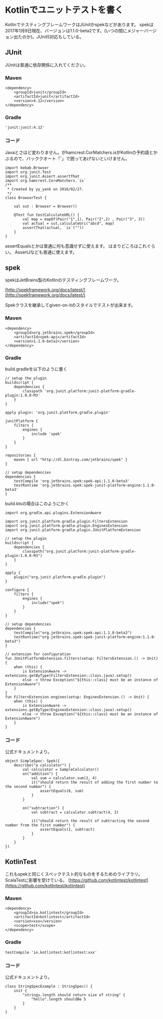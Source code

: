 
# Kotlinでユニットテストを書く

KotlinでテスティングフレームワークはJUnitかspekなどがあります。
spekは2017年1月9日現在、バージョンは1.1.0-beta2です。(いつの間にメジャーバージョン出たのか)。JUnit5対応もしている。

## JUnit

JUnitは普通に依存関係に入れてください。

### Maven

    <dependency>
    	<groupId>junit</groupId>
    	<artifactId>junit</artifactId>
    	<version>4.12</version>
    </dependency>


### Gradle

    'junit:junit:4.12'


### コード

Javaとさほど変わりません。がhamcrest.CorMatchers.isがKotlinの予約語とかぶるので、バッククオート「`」で囲ってあげないといけません。


    import kebab.Browser
    import org.junit.Test
    import org.junit.Assert.assertThat
    import org.hamcrest.CoreMatchers.`is`
    /**
     * Created by yy_yank on 2016/02/27.
     */
    class BrowserTest {
    
        val sut : Browser = Browser()
    
        @Test fun testCalculateURL() {
            val map = mapOf(Pair("1",1), Pair("2",2) , Pair("3", 3))
            val actual = sut.calculateUri("abcd", map)
            assertThat(actual, `is`(""))
        }
    }


assertEqualsとかは普通に何も意識せずに使えます。
はまりどころはこれぐらい。
AssertJなども普通に使えます。


## spek


spekはJetBrains製のKotlinのテスティングフレームワーク。

[http://spekframework.org/docs/latest/](http://spekframework.org/docs/latest/)


Spekクラスを継承してgiven-on-itのスタイルでテストが出来ます。

### Maven
     
    <dependency>
        <groupId>org.jetbrains.spek</groupId>
        <artifactId>spek-api</artifactId>
        <version>1.1.0-beta2</version>
    </dependency>

      

### Gradle 

 build.gradleを以下のように書く
 
    // setup the plugin
    buildscript {
        dependencies {
            classpath 'org.junit.platform:junit-platform-gradle-plugin:1.0.0-M3'
        }
    }

    apply plugin: 'org.junit.platform.gradle.plugin'

    junitPlatform {
        filters {
            engines {
                include 'spek'
            }
        }
    }

    repositories {
        maven { url "http://dl.bintray.com/jetbrains/spek" }
    }

    // setup dependencies
    dependencies {
        testCompile 'org.jetbrains.spek:spek-api:1.1.0-beta3'
        testRuntime 'org.jetbrains.spek:spek-junit-platform-engine:1.1.0-beta3'
    }




build.ktsの場合はこのようにかく


    import org.gradle.api.plugins.ExtensionAware

    import org.junit.platform.gradle.plugin.FiltersExtension
    import org.junit.platform.gradle.plugin.EnginesExtension
    import org.junit.platform.gradle.plugin.JUnitPlatformExtension

    // setup the plugin
    buildscript {
        dependencies {
            classpath("org.junit.platform:junit-platform-gradle-plugin:1.0.0-M3")
        }
    }

    apply {
        plugin("org.junit.platform.gradle.plugin")
    }

    configure {
        filters {
            engines {
                include("spek")
            }
        }
    }

    // setup dependencies
    dependencies {
        testCompile("org.jetbrains.spek:spek-api:1.1.0-beta3")
        testRuntime("org.jetbrains.spek:spek-junit-platform-engine:1.1.0-beta3")
    }

    // extension for configuration
    fun JUnitPlatformExtension.filters(setup: FiltersExtension.() -> Unit) {
        when (this) {
            is ExtensionAware -> extensions.getByType(FiltersExtension::class.java).setup()
            else -> throw Exception("${this::class} must be an instance of ExtensionAware")
        }
    }
    fun FiltersExtension.engines(setup: EnginesExtension.() -> Unit) {
        when (this) {
            is ExtensionAware -> extensions.getByType(EnginesExtension::class.java).setup()
            else -> throw Exception("${this::class} must be an instance of ExtensionAware")
        }
    }




### コード

公式ドキュメントより。

    object SimpleSpec: Spek({
        describe("a calculator") {
            val calculator = SampleCalculator()
            on("addition") {
                val sum = calculator.sum(2, 4)
                it("should return the result of adding the first number to the second number") {
                    assertEquals(6, sum)
                }
            }

            on("subtraction") {
                val subtract = calculator.subtract(4, 2)

                it("should return the result of subtracting the second number from the first number") {
                    assertEquals(2, subtract)
                }
            }
        }
    })



## KotlinTest

これもspekと同じくスペックテスト的なものをするためのライブラリ。ScalaTestに影響を受けている。
[https://github.com/kotlintest/kotlintest](https://github.com/kotlintest/kotlintest)

### Maven

    <dependency>
        <groupId>io.kotlintest</groupId>
        <artifactId>kotlintest</artifactId>
        <version>xxx</version>
        <scope>test</scope>
    </dependency>


### Gradle

    testCompile 'io.kotlintest:kotlintest:xxx'


### コード


公式ドキュメントより。

    class StringSpecExample : StringSpec() {
        init {
            "strings.length should return size of string" {
                "hello".length shouldBe 5
            }
        }
    }
